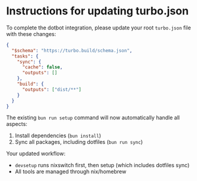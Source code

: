 # Instructions for updating turbo.json

To complete the dotbot integration, please update your root `turbo.json` file with these changes:

```json
{
  "$schema": "https://turbo.build/schema.json",
  "tasks": {
    "sync": {
      "cache": false,
      "outputs": []
    },
    "build": {
      "outputs": ["dist/**"]
    }
  }
}
```

The existing `bun run setup` command will now automatically handle all aspects:
1. Install dependencies (`bun install`)
2. Sync all packages, including dotfiles (`bun run sync`)

Your updated workflow:
- `devsetup` runs nixswitch first, then setup (which includes dotfiles sync)
- All tools are managed through nix/homebrew